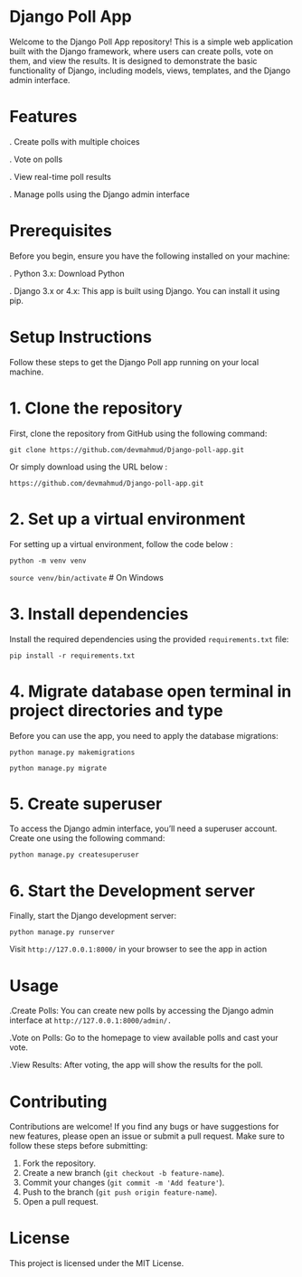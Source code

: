 # Django Poll App
Welcome to the Django Poll App repository! This is a simple web application built with the Django framework, where users can create polls, vote on them, and view the results.
It is designed to demonstrate the basic functionality of Django, including models, views, templates, and the Django admin interface.

# Features
. Create polls with multiple choices

. Vote on polls

. View real-time poll results

. Manage polls using the Django admin interface

# Prerequisites
Before you begin, ensure you have the following installed on your machine:

. Python 3.x: Download Python

. Django 3.x or 4.x: This app is built using Django. You can install it using pip.

# Setup Instructions 
Follow these steps to get the Django Poll app running on your local machine.

# 1. Clone the repository 
First, clone the repository from GitHub using the following command:

`git clone https://github.com/devmahmud/Django-poll-app.git`

Or simply download using the URL below :

`https://github.com/devmahmud/Django-poll-app.git`
# 2. Set up a virtual environment 
For setting up a virtual environment, follow the code below :

`python -m venv venv`

`source venv/bin/activate`  # On Windows
# 3. Install dependencies 
Install the required dependencies using the provided `requirements.txt` file:

`pip install -r requirements.txt`
# 4. Migrate database open terminal in project directories and type 
Before you can use the app, you need to apply the database migrations:

`python manage.py makemigrations`

`python manage.py migrate`
# 5. Create superuser
To access the Django admin interface, you’ll need a superuser account. Create one using the following command:

`python manage.py createsuperuser`
# 6. Start the Development server 
Finally, start the Django development server:

`python manage.py runserver`

Visit `http://127.0.0.1:8000/` in your browser to see the app in action
# Usage 
.Create Polls: You can create new polls by accessing the Django admin interface at `http://127.0.0.1:8000/admin/.`

.Vote on Polls: Go to the homepage to view available polls and cast your vote.

.View Results: After voting, the app will show the results for the poll.
# Contributing 
Contributions are welcome! If you find any bugs or have suggestions for new features, please open an issue or submit a pull request. Make sure to follow these steps before submitting:

1. Fork the repository.
2. Create a new branch (`git checkout -b feature-name`).
3. Commit your changes (`git commit -m 'Add feature'`).
4. Push to the branch (`git push origin feature-name`).
5. Open a pull request.
# License 
This project is licensed under the MIT License.



